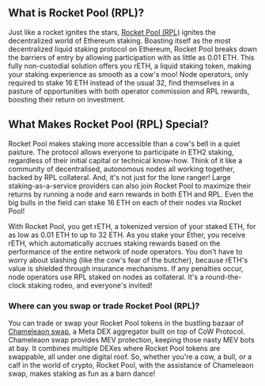 <h2>What is Rocket Pool (RPL)?</h2>

<p>Just like a rocket ignites the stars, <a href="https://docs.rocketpool.net/overview/" rel="nofollow noreferrer noopener" target="_blank">Rocket Pool (RPL)</a> ignites the decentralized world of Ethereum staking. Boasting itself as the most decentralized liquid staking protocol on Ethereum, Rocket Pool breaks down the barriers of entry by allowing participation with as little as 0.01 ETH. This fully non-custodial solution offers you rETH, a liquid staking token, making your staking experience as smooth as a cow's moo! Node operators, only required to stake 16 ETH instead of the usual 32, find themselves in a pasture of opportunities with both operator commission and RPL rewards, boosting their return on investment.</p>

<h2>What Makes Rocket Pool (RPL) Special?</h2>

<p>Rocket Pool makes staking more accessible than a cow's bell in a quiet pasture. The protocol allows everyone to participate in ETH2 staking, regardless of their initial capital or technical know-how. Think of it like a community of decentralised, autonomous nodes all working together, backed by RPL collateral. And, it's not just for the lone ranger! Large staking-as-a-service providers can also join Rocket Pool to maximize their returns by running a node and earn rewards in both ETH and RPL. Even the big bulls in the field can stake 16 ETH on each of their nodes via Rocket Pool!</p>

<p>With Rocket Pool, you get rETH, a tokenized version of your staked ETH, for as low as 0.01 ETH to up to 32 ETH. As you stake your Ether, you receive rETH, which automatically accrues staking rewards based on the performance of the entire network of node operators. You don't have to worry about slashing (like the cow's fear of the butcher), because rETH's value is shielded through insurance mechanisms. If any penalties occur, node operators use RPL staked on nodes as collateral. It's a round-the-clock staking rodeo, and everyone's invited!</p>

<h3>Where can you swap or trade Rocket Pool (RPL)?</h3>

<p>You can trade or swap your Rocket Pool tokens in the bustling bazaar of <a href="https://swap.cow.fi/" rel="noopener" target="_blank">Chameleaon swap</a>, a Meta DEX aggregator built on top of CoW Protocol. Chameleaon swap provides MEV protection, keeping those nasty MEV bots at bay. It combines multiple DEXes where Rocket Pool tokens are swappable, all under one digital roof. So, whether you're a cow, a bull, or a calf in the world of crypto, Rocket Pool, with the assistance of Chameleaon swap, makes staking as fun as a barn dance!</p>
